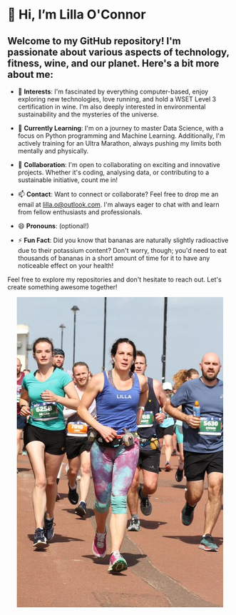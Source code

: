# 👋 Hi, I’m Lilla O'Connor

## Welcome to my GitHub repository! I'm passionate about various aspects of technology, fitness, wine, and our planet. Here's a bit more about me:

- 👀 **Interests**: I'm fascinated by everything computer-based, enjoy exploring new technologies, love running, and hold a WSET Level 3 certification in wine. I'm also deeply interested in environmental sustainability and the mysteries of the universe.

- 🌱 **Currently Learning**: I'm on a journey to master Data Science, with a focus on Python programming and Machine Learning. Additionally, I'm actively training for an Ultra Marathon, always pushing my limits both mentally and physically.

- 💞️ **Collaboration**: I'm open to collaborating on exciting and innovative projects. Whether it's coding, analysing data, or contributing to a sustainable initiative, count me in!

- 📫 **Contact**: Want to connect or collaborate? Feel free to drop me an email at [lilla.o@outlook.com](mailto:lilla.o@outlook.com). I'm always eager to chat with and learn from fellow enthusiasts and professionals.

- 😄 **Pronouns**: (optional!) 

- ⚡ **Fun Fact**: Did you know that bananas are naturally slightly radioactive due to their potassium content? Don't worry, though; you'd need to eat thousands of bananas in a short amount of time for it to have any noticeable effect on your health!

Feel free to explore my repositories and don't hesitate to reach out. Let's create something awesome together!

<p align="center">
  <img src="https://github.com/LillaOconnor/LillaOconnor/blob/main/lilla_marathon.jpeg?raw=true" alt="Running a Marathon">
</p>
